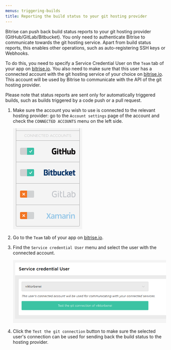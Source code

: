 ```yaml
---
menus: triggering-builds
title: Reporting the build status to your git hosting provider
---
```

Bitrise can push back build status reports to your git hosting provider (GitHub/GitLab/Bitbucket). You only need to authenticate Bitrise to communicate towards the git hosting service. Apart from build status reports, this enables other operations, such as auto-registering SSH keys or Webhooks.

To do this, you need to specify a Service Credential User on the `Team` tab of your app on [bitrise.io](https://www.bitrise.io). You also need to make sure that this user has a connected account with the git hosting service of your choice on [bitrise.io](https://www.bitrise.io). This account will be used by Bitrise to communicate with the API of the git hosting provider.

Please note that status reports are sent only for automatically triggered builds, such as builds triggered by a code push or a pull request.

1. Make sure the account you wish to use is connected to the relevant hosting provider: go to the `Account settings` page of the account and check the `CONNECTED ACCOUNTS` menu on the left side.

    ![Connected account](/img/getting-started/triggering-builds/connected-account.png)

1. Go to the `Team` tab of your app on [bitrise.io](https://www.bitrise.io).

1. Find the `Service credential User` menu and select the user with the connected account.

    ![Service credential user](/img/getting-started/triggering-builds/service-credential.png)

1. Click the `Test the git connection` button to make sure the selected user's connection can be used for sending back the build status to the hosting provider.
